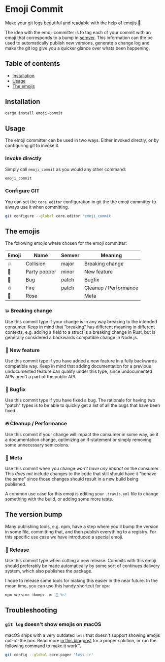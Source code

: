 # Emoji Commit

Make your git logs beautiful and readable with the help of emojis 🎉

The idea with the emoji committer is to tag each of your commit with an emoji that corresponds to a bump in [semver][1]. This information can the be used to automatically publish new versions, generate a change log and make the git log give you a quicker glance over whats been happening.

## Table of contents

- [Installation](#installation)
- [Usage](#usage)
- [The emojis](#the-emojis)

## Installation

```sh
cargo install emoji-commit
```

## Usage

The emoji committer can be used in two ways. Either invoked directly, or by configuring git to invoke it.

### Invoke directly

Simply call `emoji_commit` as you would any other command:

```sh
emoji_commit
```

### Configure GIT

You can set the `core.editor` configuration in git the the emoji committer to always use it when committing.

```sh
git configure --global core.editor 'emoji_commit'
```

## The emojis

The following emojis where chosen for the emoji committer:

|Emoji | Name         | Semver | Meaning               |
|------|--------------|--------|-----------------------|
|💥    | Collision    | major  | Breaking change       |
|🎉    | Party popper | minor  | New feature           |
|🐛    | Bug          | patch  | Bugfix                |
|🔥    | Fire         | patch  | Cleanup / Performance |
|🌹    | Rose         |        | Meta                  |

### 💥 Breaking change

Use this commit type if your change is in any way breaking to the intended consumer. Keep in mind that "breaking" has different meaning in different contexts, e.g. adding a field to a struct is a breaking change in Rust, but is generally considered a backwards compatible change in Node.js.

### 🎉 New feature

Use this commit type if you have added a new feature in a fully backwards compatible way. Keep in mind that adding documentation for a previous undocumented feature can qualify under this type, since undocumented APIs aren't a part of the public API.

### 🐛 Bugfix

Use this commit type if you have fixed a bug. The rationale for having two "patch" types is to be able to quickly get a list of all the bugs that have been fixed.

### 🔥 Cleanup / Performance

Use this commit if your change will impact the consumer in some way, be it a documentation change, optimizing an if-statement or simply removing some unnecessary semicolons.

### 🌹 Meta

Use this commit when you change _won't have any impact_ on the consumer. This _does not_ include changes to the code that still should have it "behave the same" since those changes should result in a new build being published.

A common use case for this emoji is editing your `.travis.yml` file to change something with the build, or adding some more tests.

## The version bump

Many publishing tools, e.g. npm, have a step where you'll bump the version in some file, committing that, and then publish everything to a registry. For this specific use case we have introduced a special emoji.

### 🚢 Release

Use this commit type when cutting a new release. Commits with this emoji should preferably be made automatically by some sort of continues delivery system, which also publishes the package.

I hope to release some tools for making this easier in the near future. In the mean time, you can use this handy shortcut for `npm`:

```sh
npm version <bump> -m '🚢 %s'
```

## Troubleshooting

### `git log` doesn't show emojis on macOS

macOS ships with a very outdated `less` that doesn't support showing emojis out-of-the box. Read more [in this blogpost][2] for a proper solution, or run the following command to make it work™.

```sh
git config --global core.pager 'less -r'
```

[1]: http://semver.org
[2]: http://www.recursion.org/2016/6/19/displaying-emoji-in-git-log
